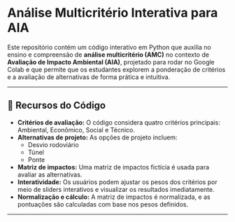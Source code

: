 # Análise Multicritério Interativa para AIA

Este repositório contém um código interativo em Python que auxilia no ensino e compreensão de **análise multicritério (AMC)** no contexto de **Avaliação de Impacto Ambiental (AIA)**, projetado para rodar no Google Colab e que permite que os estudantes explorem a ponderação de critérios e a avaliação de alternativas de forma prática e intuitiva.

---

## 📌 **Recursos do Código**

- **Critérios de avaliação:** O código considera quatro critérios principais: Ambiental, Econômico, Social e Técnico.
- **Alternativas de projeto:** As opções de projeto incluem:
  - Desvio rodoviário
  - Túnel
  - Ponte
- **Matriz de impactos:** Uma matriz de impactos fictícia é usada para avaliar as alternativas.
- **Interatividade:** Os usuários podem ajustar os pesos dos critérios por meio de sliders interativos e visualizar os resultados imediatamente.
- **Normalização e cálculo:** A matriz de impactos é normalizada, e as pontuações são calculadas com base nos pesos definidos.

---
